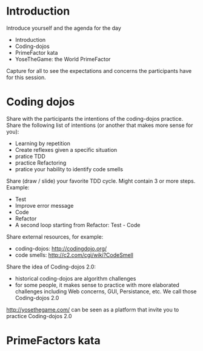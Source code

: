 # Introduction

Introduce yourself and the agenda for the day
* Introduction
* Coding-dojos
* PrimeFactor kata
* YoseTheGame: the World PrimeFactor

Capture for all to see the expectations and concerns the participants have for this session.

# Coding dojos

Share with the participants the intentions of the coding-dojos practice. 
Share the following list of intentions (or another that makes more sense for you):
* Learning by repetition
* Create reflexes given a specific situation
* pratice TDD
* practice Refactoring
* pratice your hability to identify code smells

Share (draw / slide) your favorite TDD cycle. Might contain 3 or more steps.
Example:
* Test
* Improve error message
* Code
* Refactor
* A second loop starting from Refactor: Test - Code

Share external resources, for example:
* coding-dojos: http://codingdojo.org/
* code smells: http://c2.com/cgi/wiki?CodeSmell

Share the idea of Coding-dojos 2.0:
* historical coding-dojos are algorithm challenges
* for some people, it makes sense to practice with more elaborated challenges including Web concerns, GUI, Persistance, etc. We call those Coding-dojos 2.0

http://yosethegame.com/ can be seen as a platform that invite you to practice Coding-dojos 2.0

# PrimeFactors kata








